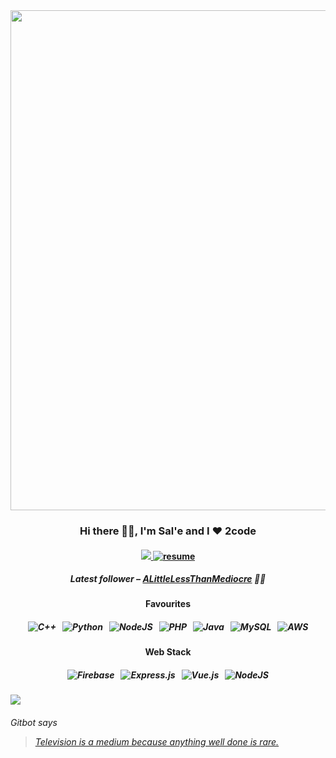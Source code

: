 <div align="center">
<img src="https://s3.gifyu.com/images/mountain-monks.gif" width="800"/>
<h3>Hi there 👋🏿, I'm <b>Sal'e</b> and I ❤️ 2code</h3>
<h4>
<a href="https://www.linkedin.com/in/malesela-chocho-49a191192/">
<img src="https://img.shields.io/badge/linkedin-%230077B5.svg?&amp;style=for-the-badge&amp;logo=linkedin&amp;logoColor=white"/>
</a>
<a href="https://resume.io/r/GbGoNfdeb">
<img alt="resume" src="https://img.shields.io/badge/-Resume-purple?style=for-the-badge"/>
</a>
</h4>
<h5>Latest follower – <a class="follower" href="https://github.com/ALittleLessThanMediocre" target="_blank">ALittleLessThanMediocre</a> 👋🏿</h5>
<h4>Favourites</h4>
<h5>
<img alt="C++" src="https://img.shields.io/badge/c++-%2300599C.svg?&amp;style=for-the-badge&amp;logo=c%2B%2B&amp;ogoColor=white"/>  
   <img alt="Python" src="https://img.shields.io/badge/python-%2314354C.svg?&amp;style=for-the-badge&amp;logo=python&amp;logoColor=white"/>  
   <img alt="NodeJS" src="https://img.shields.io/badge/node.js-%2343853D.svg?&amp;style=for-the-badge&amp;logo=node.js&amp;logoColor=white"/>  
   <img alt="PHP" src="https://img.shields.io/badge/php-%23777BB4.svg?&amp;style=for-the-badge&amp;logo=php&amp;logoColor=white"/>  
   <img alt="Java" src="https://img.shields.io/badge/java-%23ED8B00.svg?&amp;style=for-the-badge&amp;logo=java&amp;logoColor=white"/>  
   <img alt="MySQL" src="https://img.shields.io/badge/mysql-%2300f.svg?&amp;style=for-the-badge&amp;logo=mysql&amp;logoColor=white"/>  
   <img alt="AWS" src="https://img.shields.io/badge/AWS-%23FF9900.svg?&amp;style=for-the-badge&amp;logo=amazon-aws&amp;logoColor=white"/>
</h5>
<h4>Web Stack</h4>
<h5>
<img alt="Firebase" src="https://img.shields.io/badge/firebase-%23039BE5.svg?&amp;style=for-the-badge&amp;logo=firebase"/>  
   <img alt="Express.js" src="https://img.shields.io/badge/express.js-%23404d59.svg?&amp;style=for-the-badge"/>  
   <img alt="Vue.js" src="https://img.shields.io/badge/vuejs-%2335495e.svg?&amp;style=for-the-badge&amp;logo=vue.js&amp;logoColor=%234FC08D"/>  
   <img alt="NodeJS" src="https://img.shields.io/badge/node.js-%2343853D.svg?&amp;style=for-the-badge&amp;logo=node.js&amp;logoColor=white"/>
</h5>
</div>

![](https://visitor-badge.glitch.me/badge?page_id=mchocho.mchocho)
<h6>
  Gitbot says <blockquote class="magic-quote"><a href="https://www.brainyquote.com/quotes/fred_allen_108078?src=t_technology">

Television is a medium because anything well done is rare.


</a></blockquote>
</h6>

